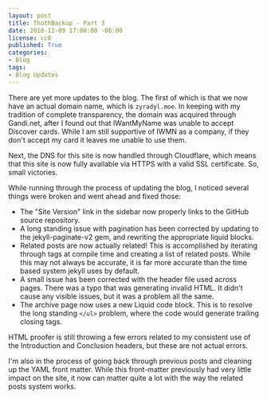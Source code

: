 ```yaml
---
layout: post
title: ThothBackup - Part 3
date: 2018-12-09 17:00:00 -06:00
license: cc0
published: True
categories:
- Blog
tags:
- Blog Updates
---
```

There are yet more updates to the blog. The first of which is that we now have
an actual domain name, which is `zyradyl.moe`. In keeping with my tradition of
complete transparency, the domain was acquired through Gandi.net, after I found
out that IWantMyName was unable to accept Discover cards. While I am still
supportive of IWMN as a company, if they don't accept my card it leaves me
unable to use them.

Next, the DNS for this site is now handled through Cloudflare, which means that
this site is now fully available via HTTPS with a valid SSL certificate. So,
small victories.

While running through the process of updating the blog, I noticed several things
were broken and went ahead and fixed those:

  * The "Site Version" link in the sidebar now properly links to the GitHub
    source repository.
  * A long standing issue with pagination has been corrected by updating to
    the jekyll-paginate-v2 gem, and rewriting the appropriate liquid blocks.
  * Related posts are now actually related! This is accomplished by iterating
    through tags at compile time and creating a list of related posts. While
    this may not always be accurate, it is far more accurate than the time
    based system jekyll uses by default.
  * A small issue has been corrected with the header file used across pages.
    There was a typo that was generating invalid HTML. It didn't cause any
    visible issues, but it was a problem all the same.
  * The archive page now uses a new Liquid code block. This is to resolve the
    long standing `</ul>` problem, where the code would generate trailing
    closing tags.

HTML proofer is still throwing a few errors related to my consistent use of
the Introduction and Conclusion headers, but these are not actual errors.

I'm also in the process of going back through previous posts and cleaning up
the YAML front matter. While this front-matter previously had very little
impact on the site, it now can matter quite a lot with the way the related
posts system works.
